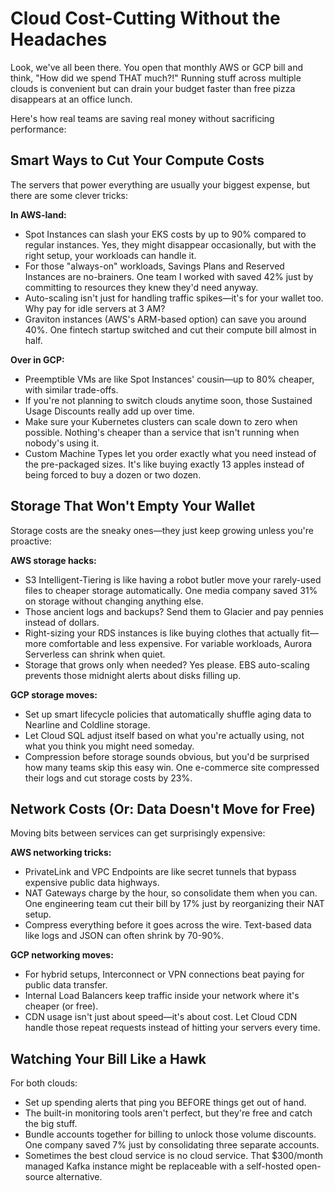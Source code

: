 # Cloud Cost-Cutting Without the Headaches

Look, we've all been there. You open that monthly AWS or GCP bill and think, "How did we spend THAT much?!" Running stuff across multiple clouds is convenient but can drain your budget faster than free pizza disappears at an office lunch.

Here's how real teams are saving real money without sacrificing performance:

## Smart Ways to Cut Your Compute Costs

The servers that power everything are usually your biggest expense, but there are some clever tricks:

**In AWS-land:**
- Spot Instances can slash your EKS costs by up to 90% compared to regular instances. Yes, they might disappear occasionally, but with the right setup, your workloads can handle it.
- For those "always-on" workloads, Savings Plans and Reserved Instances are no-brainers. One team I worked with saved 42% just by committing to resources they knew they'd need anyway.
- Auto-scaling isn't just for handling traffic spikes—it's for your wallet too. Why pay for idle servers at 3 AM?
- Graviton instances (AWS's ARM-based option) can save you around 40%. One fintech startup switched and cut their compute bill almost in half.

**Over in GCP:**
- Preemptible VMs are like Spot Instances' cousin—up to 80% cheaper, with similar trade-offs.
- If you're not planning to switch clouds anytime soon, those Sustained Usage Discounts really add up over time.
- Make sure your Kubernetes clusters can scale down to zero when possible. Nothing's cheaper than a service that isn't running when nobody's using it.
- Custom Machine Types let you order exactly what you need instead of the pre-packaged sizes. It's like buying exactly 13 apples instead of being forced to buy a dozen or two dozen.

## Storage That Won't Empty Your Wallet

Storage costs are the sneaky ones—they just keep growing unless you're proactive:

**AWS storage hacks:**
- S3 Intelligent-Tiering is like having a robot butler move your rarely-used files to cheaper storage automatically. One media company saved 31% on storage without changing anything else.
- Those ancient logs and backups? Send them to Glacier and pay pennies instead of dollars.
- Right-sizing your RDS instances is like buying clothes that actually fit—more comfortable and less expensive. For variable workloads, Aurora Serverless can shrink when quiet.
- Storage that grows only when needed? Yes please. EBS auto-scaling prevents those midnight alerts about disks filling up.

**GCP storage moves:**
- Set up smart lifecycle policies that automatically shuffle aging data to Nearline and Coldline storage.
- Let Cloud SQL adjust itself based on what you're actually using, not what you think you might need someday.
- Compression before storage sounds obvious, but you'd be surprised how many teams skip this easy win. One e-commerce site compressed their logs and cut storage costs by 23%.

## Network Costs (Or: Data Doesn't Move for Free)

Moving bits between services can get surprisingly expensive:

**AWS networking tricks:**
- PrivateLink and VPC Endpoints are like secret tunnels that bypass expensive public data highways.
- NAT Gateways charge by the hour, so consolidate them when you can. One engineering team cut their bill by 17% just by reorganizing their NAT setup.
- Compress everything before it goes across the wire. Text-based data like logs and JSON can often shrink by 70-90%.

**GCP networking moves:**
- For hybrid setups, Interconnect or VPN connections beat paying for public data transfer.
- Internal Load Balancers keep traffic inside your network where it's cheaper (or free).
- CDN usage isn't just about speed—it's about cost. Let Cloud CDN handle those repeat requests instead of hitting your servers every time.

## Watching Your Bill Like a Hawk

For both clouds:
- Set up spending alerts that ping you BEFORE things get out of hand.
- The built-in monitoring tools aren't perfect, but they're free and catch the big stuff.
- Bundle accounts together for billing to unlock those volume discounts. One company saved 7% just by consolidating three separate accounts.
- Sometimes the best cloud service is no cloud service. That $300/month managed Kafka instance might be replaceable with a self-hosted open-source alternative.